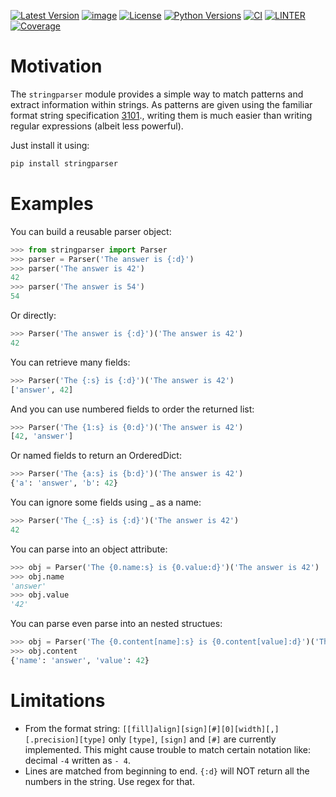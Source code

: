 [![Latest Version](https://img.shields.io/pypi/v/stringparser.svg)](https://pypi.python.org/pypi/stringparser)
[![image](https://img.shields.io/badge/code%20style-black-000000.svg)](https://github.com/python/black)
[![License](https://img.shields.io/pypi/l/stringparser.svg)](https://pypi.python.org/pypi/stringparser)
[![Python Versions](https://img.shields.io/pypi/pyversions/stringparser.svg)](https://pypi.python.org/pypi/stringparser)
[![CI](https://github.com/hgrecco/stringparser/workflows/CI/badge.svg)](https://github.com/hgrecco/stringparser/actions?query=workflow%3ACI)
[![LINTER](https://github.com/hgrecco/stringparser/workflows/Lint/badge.svg)](https://github.com/hgrecco/stringparser/actions?query=workflow%3ALint)
[![Coverage](https://coveralls.io/repos/github/hgrecco/stringparser/badge.svg?branch=master)](https://coveralls.io/github/hgrecco/stringparser?branch=master)

# Motivation

The `stringparser` module provides a simple way to match patterns and
extract information within strings. As patterns are given using the
familiar format string specification [3101](https://peps.python.org/pep-3101/)., writing them is much easier than writing regular
expressions (albeit less powerful).

Just install it using:

```bash
pip install stringparser
```

# Examples

You can build a reusable parser object:

```python
>>> from stringparser import Parser
>>> parser = Parser('The answer is {:d}')
>>> parser('The answer is 42')
42
>>> parser('The answer is 54')
54
```

Or directly:

```python
>>> Parser('The answer is {:d}')('The answer is 42')
42
```

You can retrieve many fields:

```python
>>> Parser('The {:s} is {:d}')('The answer is 42')
['answer', 42]
```

And you can use numbered fields to order the returned list:

```python
>>> Parser('The {1:s} is {0:d}')('The answer is 42')
[42, 'answer']
```

Or named fields to return an OrderedDict:

```python
>>> Parser('The {a:s} is {b:d}')('The answer is 42')
{'a': 'answer', 'b': 42}
```

You can ignore some fields using _ as a name:

```python
>>> Parser('The {_:s} is {:d}')('The answer is 42')
42
```

You can parse into an object attribute:

```python
>>> obj = Parser('The {0.name:s} is {0.value:d}')('The answer is 42')
>>> obj.name
'answer'
>>> obj.value
'42'
```

You can parse even parse into an nested structues:

```python
>>> obj = Parser('The {0.content[name]:s} is {0.content[value]:d}')('The answer is 42')
>>> obj.content
{'name': 'answer', 'value': 42}
```

# Limitations

- From the format string:
  `[[fill]align][sign][#][0][width][,][.precision][type]`
  only `[type]`, `[sign]` and `[#]` are
  currently implemented. This might cause trouble to match certain
  notation like: decimal `-4` written as `- 4`.
- Lines are matched from beginning to end. `{:d}` will NOT return all
  the numbers in the string. Use regex for that.
